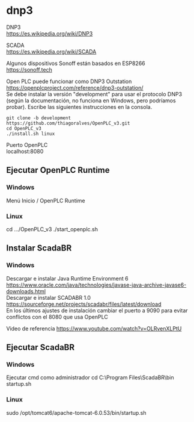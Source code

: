 # dnp3

DNP3  
https://es.wikipedia.org/wiki/DNP3  

SCADA  
https://es.wikipedia.org/wiki/SCADA  

Algunos dispositivos Sonoff están basados en ESP8266  
https://sonoff.tech  

Open PLC puede funcionar como DNP3 Outstation  
https://openplcproject.com/reference/dnp3-outstation/  
Se debe instalar la versión "development" para usar el protocolo DNP3
(según la documentación, no funciona en Windows, pero podríamos probar).
Escribe las siguientes instrucciones en la consola.
```
git clone -b development https://github.com/thiagoralves/OpenPLC_v3.git
cd OpenPLC_v3
./install.sh linux
```

Puerto OpenPLC  
localhost:8080  

## Ejecutar OpenPLC Runtime
### Windows
Menú Inicio / OpenPLC Runtime  

### Linux
cd .../OpenPLC_v3
./start_openplc.sh

## Instalar ScadaBR  
### Windows  
Descargar e instalar Java Runtime Environment 6  
https://www.oracle.com/java/technologies/javase-java-archive-javase6-downloads.html  
Descargar e instalar SCADABR 1.0  
https://sourceforge.net/projects/scadabr/files/latest/download  
En los últimos ajustes de instalación cambiar el puerto a 9090 para evitar conflictos con el 8080 que usa OpenPLC  

Video de referencia
https://www.youtube.com/watch?v=OLRvenXLPtU  

## Ejecutar ScadaBR
### Windows
Ejecutar cmd como administrador
cd C:\Program Files\ScadaBR\bin
startup.sh

### Linux
sudo /opt/tomcat6/apache-tomcat-6.0.53/bin/startup.sh
